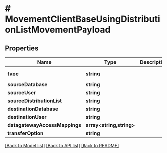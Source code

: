 # # MovementClientBaseUsingDistributionListMovementPayload

## Properties

Name | Type | Description | Notes
------------ | ------------- | ------------- | -------------
**type** | **string** |  | [default to TYPE_CLIENTBASE_USING_DISTLIST]
**sourceDatabase** | **string** |  |
**sourceUser** | **string** |  |
**sourceDistributionList** | **string** |  | [optional]
**destinationDatabase** | **string** |  |
**destinationUser** | **string** |  |
**datagatewayAccessMappings** | **array<string,string>** |  | [optional]
**transferOption** | **string** |  |

[[Back to Model list]](../../README.md#models) [[Back to API list]](../../README.md#endpoints) [[Back to README]](../../README.md)
